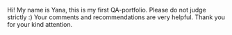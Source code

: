 Hi! My name is Yana, this is my first QA-portfolio.
Please do not judge strictly :)
Your comments and recommendations are very helpful.
Thank you for your kind attention.
